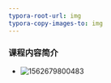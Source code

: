 ```yaml
---
typora-root-url: img
typora-copy-images-to: img
---
```


### 课程内容简介

* ![1562679800483](/1562679800483.png)

